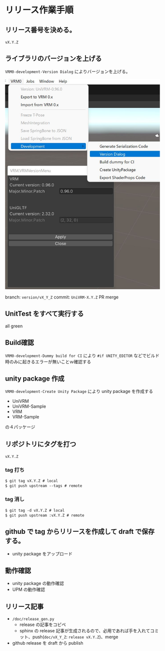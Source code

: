 # リリース作業手順

## リリース番号を決める。

`vX.Y.Z`

## ライブラリのバージョンを上げる

`VRM0-development-Version Dialog` によりバージョンを上げる。

![version_dialog](./version_dialog.jpg)

branch: `version/vX_Y_Z`
commit: `UniVRM-X.Y.Z`
PR
merge

## UnitTest をすべて実行する

all green

## Build確認

`VRM0-development-Dummy build for CI` により `#if UNITY_EDITOR` などでビルド時のみに起きるエラーが無いことｗ確認する

## unity package 作成

`VRM0-development-Create Unity Package` により unity package を作成する

* UniVRM
* UniVRM-Sample
* VRM
* VRM-Sample

の４パッケージ

## リポジトリにタグを打つ

`vX.Y.Z`

### tag 打ち

```
$ git tag vX.Y.Z # local
$ git push upstream --tags # remote
```

### tag 消し

```
$ git tag -d vX.Y.Z # local
$ git push upstream :vX.Y.Z # remote
```

## github で tag からリリースを作成して draft で保存する。

* unity package をアップロード

## 動作確認

* unity package の動作確認
* UPM の動作確認

## リリース記事

* `/doc/release_gen.py`
    * release の記事をコピペ
    * sphinx の release 記事が生成されるので、必用であれば手を入れてコミット、push(`doc/vX_Y_Z`: `release vX.Y.Z`)、merge
* github release を draft から publish
